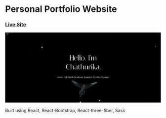 # Personal Portfolio Website

### [Live Site](https://mysite178.netlify.app/)

<img width="1266" alt="ScreenShot" src="./src/assets/images/portfolio.PNG">

Built using React, React-Bootstrap, React-three-fiber, Sass
